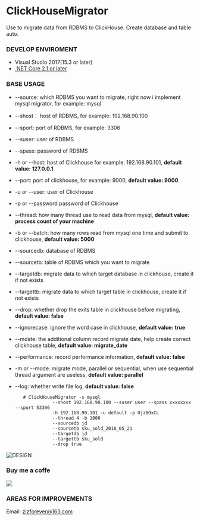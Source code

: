 # ClickHouseMigrator

Use to migrate data from RDBMS to ClickHouse. Create database and table auto.

### DEVELOP ENVIROMENT

- Visual Studio 2017(15.3 or later)
- [.NET Core 2.1 or later](https://www.microsoft.com/net/download/windows)

### BASE USAGE

+ --source:  which RDBMS you want to migrate, right now i implement mysql migrator, for example: mysql
+ --shost： host of RDBMS, for example: 192.168.90.100
+ --sport: port of RDBMS, for example: 3306
+ --suser: user of RDBMS
+ --spass: password of RDBMS
+ -h or --host: host of Clickhouse for example: 192.168.90.101, **default value: 127.0.0.1**
+ --port: port of clickhouse, for example: 9000, **default value: 9000**
+ -u or --user: user of Clickhouse
+ -p or --password password of Clickhouse
+ --thread: how many thread use to read data from mysql, **default value: process count of your machine**
+ -b or --batch: how many rows read from mysql one time and submit to clickhouse, **default value: 5000**
+ --sourcedb: database of RDBMS
+ --sourcetb: table of RDBMS which you want to migrate
+ --targetdb: migrate data to which target database in clickhouse, create it if not exists
+ --targettb: migrate data to which target table in clickhouse, create it if not exists
+ --drop: whether drop the exits table in clickhouse before migrating, **default value: false**
+ --ignorecase: ignore the word case in clickhouse, **default value: true**
+ --mdate: the additional column record migrate date, help create correct clickhouse table, **default value: migrate_date**
+ --performance: record performance information, **default value: false**
+ -m or --mode: migrate mode, parallel or sequential, when use sequential thread argument are useless, **default value: parallel**
+ --log: whether write file log, **default value: false**

         # ClickHouseMigrator -s mysql
					--shost 192.168.90.100 --suser user --spass xxxxxxxx --sport 53306
					-h 192.168.90.101 -u default -p UjzBOxCL
					--thread 4 -b 1000
					--sourcedb jd
					--sourcetb sku_sold_2018_05_21
					--targetdb jd
					--targettb sku_sold
					--drop true

![DESIGN](https://github.com/zlzforever/ClickHouseMigrator/raw/master/images/example.png)

### Buy me a coffe

![](https://github.com/zlzforever/DotnetSpiderPictures/raw/master/pay.png)

### AREAS FOR IMPROVEMENTS

Email: zlzforever@163.com
